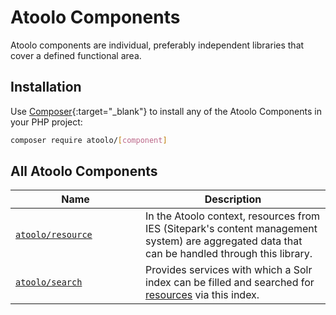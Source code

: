 # Atoolo Components

Atoolo components are individual, preferably independent libraries that cover a defined functional area.

## Installation

Use [Composer](https://getcomposer.org/){:target="\_blank"} to install any of the Atoolo Components in your PHP project:

```sh
composer require atoolo/[component]
```

## All Atoolo Components

| <div style="width:12em">Name</div> | Description                                                                                                                                    |
| ---------------------------------- | ---------------------------------------------------------------------------------------------------------------------------------------------- |
| [`atoolo/resource`](resource.md)   | In the Atoolo context, resources from IES (Sitepark's content management system) are aggregated data that can be handled through this library. |
| [`atoolo/search`](search/index.md) | Provides services with which a Solr index can be filled and searched for [resources](resource.md) via this index.                              |
